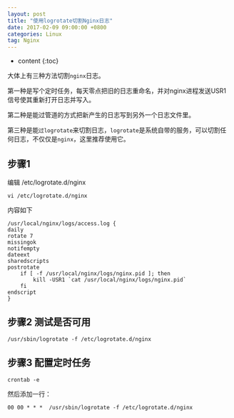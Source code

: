 ```yaml
---
layout: post
title: "使用logrotate切割Nginx日志"
date: 2017-02-09 09:00:00 +0800 
categories: Linux
tag: Nginx
---
```

* content
{:toc}

大体上有三种方法切割```nginx```日志。

第一种是写个定时任务，每天零点把旧的日志重命名，并对nginx进程发送USR1信号使其重新打开日志并写入。

第二种是能过管道的方式把新产生的日志写到另外一个日志文件里。

第三种是能```过logrotate```来切割日志，```logrotate```是系统自带的服务，可以切割任何日志，不仅仅是```nginx```，这里推荐使用它。


<!-- more -->

## 步骤1

编辑 /etc/logrotate.d/nginx 
``` shell
vi /etc/logrotate.d/nginx  
```
内容如下

``` shell
/usr/local/nginx/logs/access.log {   
daily 
rotate 7  
missingok 
notifempty 
dateext 
sharedscripts 
postrotate 
    if [ -f /usr/local/nginx/logs/nginx.pid ]; then 
        kill -USR1 `cat /usr/local/nginx/logs/nginx.pid` 
    fi 
endscript 
} 
```

## 步骤2 测试是否可用
``` shell
/usr/sbin/logrotate -f /etc/logrotate.d/nginx 
```

## 步骤3 配置定时任务
``` shell
crontab -e
```
然后添加一行：
``` shell
00 00 * * *  /usr/sbin/logrotate -f /etc/logrotate.d/nginx
```

